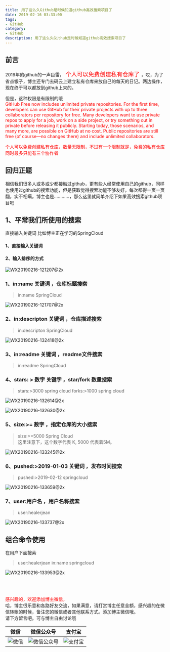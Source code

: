 ```yaml
---
title: 用了这么久Github是时候知道github高效搜索项目了
date: 2019-02-16 03:33:00
tags: 
- GitHub
category: 
- GitHub
description: 用了这么久Github是时候知道github高效搜索项目了
---
```

<!-- image url 
https://raw.githubusercontent.com/HealerJean/HealerJean.github.io/master/blogImages
　　首行缩进
<font color="red">  </font>

<font  color="red" size="4">   </font>


<font size="4">   </font>
-->

## 前言


2019年的github的一声巨雷，<font  color="red" size="4">  个人可以免费创建私有仓库了 </font>，哎，为了省点银子，博主还专门去码云上建立私有仓库来放自己的每天的日记。两边操作，现在终于可以都放到github上来的。<br/>

但是，这种权限是有限制的哦<br/>
<font color="red"> 
GitHub Free now includes unlimited private repositories. For the first time, developers can use GitHub for their private projects with up to three collaborators per repository for free. Many developers want to use private repos to apply for a job, work on a side project, or try something out in private before releasing it publicly. Starting today, those scenarios, and many more, are possible on GitHub at no cost. Public repositories are still free (of course—no changes there) and include unlimited collaborators.<br/>

个人可以免费创建私有仓库，数量无限制，不过有一个限制就是，免费的私有仓库同时最多只能有三个协作者<br/>
</font>

## 回归正题

相信我们很多人或多或少都接触过github，更有些人经常使用自己的github，同样也使用过github的搜索功能，但是获取觉得搜索功能不够友好，每次都得一页一页翻，实不相瞒，博主也是…………，那么这里就简单介绍下如果高效搜索github项目吧

## 1、平常我们所使用的搜索

直接输入关键词 比如博主正在学习的SpringCloud 


#### 1、直接输入关键词

#### 2、输入排序的方式


![WX20190216-121207@2x](https://raw.githubusercontent.com/HealerJean/HealerJean.github.io/master/blogImages/WX20190216-121207@2x.png)




### 1、in:name 关键词  ，仓库标题搜索 


>in:name SpringCloud


![WX20190216-121707@2x](https://raw.githubusercontent.com/HealerJean/HealerJean.github.io/master/blogImages/WX20190216-121707@2x.png)


### 2、in:descripton 关键词 ，仓库描述搜索

>in:descripton SpringCloud


![WX20190216-132418@2x](https://raw.githubusercontent.com/HealerJean/HealerJean.github.io/master/blogImages/WX20190216-132418@2x.png)

### 3、in:readme 关键词 ，readme文件搜索

>in:readme SpringCloud


### 4、stars: > 数字  关键字  ，star/fork 数量搜索

> stars:>3000 spring cloud
> forks:>1000 spring cloud


![WX20190216-132614@2x](https://raw.githubusercontent.com/HealerJean/HealerJean.github.io/master/blogImages/WX20190216-132614@2x.png)


![WX20190216-132630@2x](https://raw.githubusercontent.com/HealerJean/HealerJean.github.io/master/blogImages/WX20190216-132630@2x.png)


### 5、size:>= 数字 ，指定仓库的大小搜索

>size:>=5000 Spring Cloud   
>这里注意下，这个数字代表 K, 5000 代表着5M。
 
 ![WX20190216-133245@2x](https://raw.githubusercontent.com/HealerJean/HealerJean.github.io/master/blogImages/WX20190216-133245@2x.png)


### 6、pushed:>2019-01-03 关键词 ，发布时间搜索

>pushed:>2019-02-12 springcloud

![WX20190216-133659@2x](https://raw.githubusercontent.com/HealerJean/HealerJean.github.io/master/blogImages/WX20190216-133659@2x.png)



### 7、user:用户名  ，用户名称搜索

>user:healerjean

![WX20190216-133737@2x](https://raw.githubusercontent.com/HealerJean/HealerJean.github.io/master/blogImages/WX20190216-133737@2x.png)

## 组合命令使用

在用户下面搜索

>user:healerjean in:name springcloud

![WX20190216-133953@2x](https://raw.githubusercontent.com/HealerJean/HealerJean.github.io/master/blogImages/WX20190216-133953@2x.png)



<br/><br/><br/>
<font color="red"> 感兴趣的，欢迎添加博主微信， </font><br/>
哈，博主很乐意和各路好友交流，如果满意，请打赏博主任意金额，感兴趣的在微信转账的时候，备注您的微信或者其他联系方式。添加博主微信哦。
<br/>
请下方留言吧。可与博主自由讨论哦

|微信 | 微信公众号|支付宝|
|:-------:|:-------:|:------:|
| ![微信](https://raw.githubusercontent.com/HealerJean/HealerJean.github.io/master/assets/img/tctip/weixin.jpg)|![微信公众号](https://raw.githubusercontent.com/HealerJean/HealerJean.github.io/master/assets/img/my/qrcode_for_gh_a23c07a2da9e_258.jpg)|![支付宝](https://raw.githubusercontent.com/HealerJean/HealerJean.github.io/master/assets/img/tctip/alpay.jpg) |




<!-- Gitalk 评论 start  -->

<link rel="stylesheet" href="https://unpkg.com/gitalk/dist/gitalk.css">
<script src="https://unpkg.com/gitalk@latest/dist/gitalk.min.js"></script> 
<div id="gitalk-container"></div>    
 <script type="text/javascript">
    var gitalk = new Gitalk({
		clientID: `1d164cd85549874d0e3a`,
		clientSecret: `527c3d223d1e6608953e835b547061037d140355`,
		repo: `HealerJean.github.io`,
		owner: 'HealerJean',
		admin: ['HealerJean'],
		id: 'AAAAAAAAAAAAAAA',
    });
    gitalk.render('gitalk-container');
</script> 

<!-- Gitalk end -->

